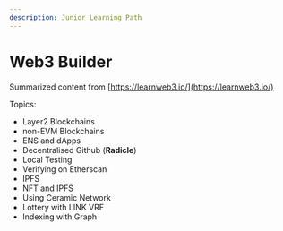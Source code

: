 ```yaml
---
description: Junior Learning Path
---
```


# Web3 Builder

Summarized content from [https://learnweb3.io/](https://learnweb3.io/)

Topics:

* Layer2 Blockchains
* non-EVM Blockchains
* ENS and dApps
* Decentralised Github (**Radicle**)
* Local Testing
* Verifying on Etherscan
* IPFS
* NFT and IPFS
* Using Ceramic Network
* Lottery with LINK VRF
* Indexing with Graph
